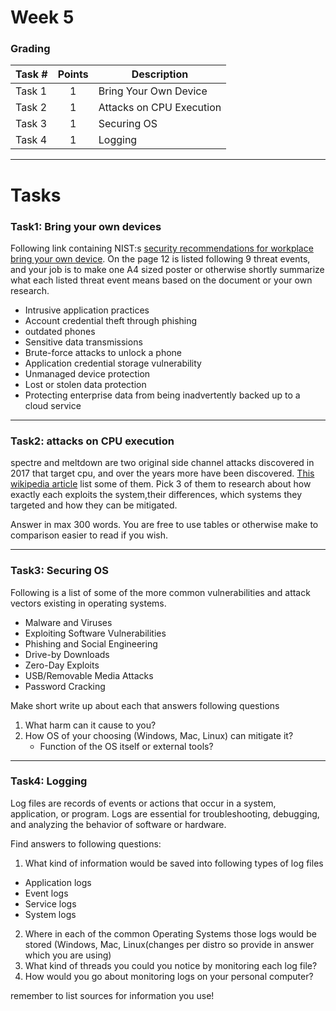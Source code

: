 # Week 5

### Grading

Task #|Points|Description|
-----|:---:|----------|
Task 1 | 1 | Bring Your Own Device
Task 2 | 1 | Attacks on CPU Execution
Task 3 | 1 | Securing OS
Task 4 | 1 | Logging 

---

# Tasks

### Task1: Bring your own devices

Following link containing NIST:s [security recommendations for workplace bring your own device](https://nvlpubs.nist.gov/nistpubs/SpecialPublications/NIST.SP.1800-22.pdf). On the page 12 is listed following 9 threat events, and your job is to make one A4 sized poster or otherwise shortly summarize what each listed threat event means based on the document or your own research.

- Intrusive application practices
- Account credential theft through phishing
- outdated phones
- Sensitive data transmissions
- Brute-force attacks to unlock a phone
- Application credential storage vulnerability
- Unmanaged device protection
- Lost or stolen data protection
- Protecting enterprise data from being
inadvertently backed up to a cloud service

---

### Task2: attacks on CPU execution
spectre and meltdown are two original side channel attacks discovered in 2017 that target cpu, and over the years more have been discovered. [This wikipedia article](https://en.wikipedia.org/wiki/Transient_execution_CPU_vulnerability) list some of them. Pick 3 of them to research about how exactly each exploits the system,their differences, which systems they targeted and how they can be mitigated. 

Answer in max 300 words. You are free to use tables or otherwise make to comparison easier to read if you wish.

---

### Task3: Securing OS
Following is a list of some of the more common vulnerabilities and attack vectors existing in operating systems.  

- Malware and Viruses
- Exploiting Software Vulnerabilities
- Phishing and Social Engineering
- Drive-by Downloads
- Zero-Day Exploits
- USB/Removable Media Attacks
- Password Cracking

Make short write up about each that answers following questions 
1. What harm can it cause to you?
2. How OS of your choosing (Windows, Mac, Linux) can mitigate it?
     - Function of the OS itself or external tools?


---

### Task4: Logging
Log files are records of events or actions that occur in a system, application, or program. Logs are essential for troubleshooting, debugging, and analyzing the behavior of software or hardware.

Find answers to following questions:
1. What kind of information would be saved into following types of log files
- Application logs
- Event logs
- Service logs
- System logs

2. Where in each of the common Operating Systems those logs would be stored (Windows, Mac, Linux(changes per distro so provide in answer which you are using)
3. What kind of threads you could you notice by monitoring each log file?
4. How would you go about monitoring logs on your personal computer?


remember to list sources for information you use!
